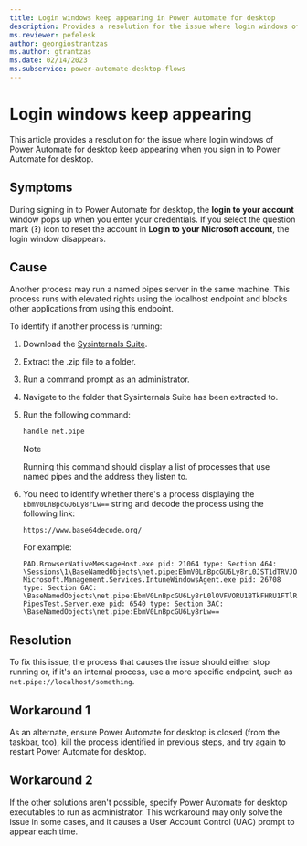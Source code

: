 ```yaml
---
title: Login windows keep appearing in Power Automate for desktop
description: Provides a resolution for the issue where login windows of Power Automate for desktop keep appearing.
ms.reviewer: pefelesk
author: georgiostrantzas
ms.author: gtrantzas
ms.date: 02/14/2023
ms.subservice: power-automate-desktop-flows
---
```


# Login windows keep appearing

This article provides a resolution for the issue where login windows of Power Automate for desktop keep appearing when you sign in to Power Automate for desktop.

## Symptoms

During signing in to Power Automate for desktop, the **login to your account** window pops up when you enter your credentials. If you select the question mark (**?**) icon to reset the account in **Login to your Microsoft account**, the login window disappears.

## Cause

Another process may run a named pipes server in the same machine. This process runs with elevated rights using the localhost endpoint and blocks other applications from using this endpoint.

To identify if another process is running:

1. Download the [Sysinternals Suite](/sysinternals/downloads/sysinternals-suite).
1. Extract the .zip file to a folder.
1. Run a command prompt as an administrator.
1. Navigate to the folder that Sysinternals Suite has been extracted to.
1. Run the following command:

    ```cmd
    handle net.pipe
    ```

   > [!NOTE]
   > Running this command should display a list of processes that use named pipes and the address they listen to.

1. You need to identify whether there's a process displaying the `EbmV0LnBpcGU6Ly8rLw==` string and decode the process using the following link:

    `https://www.base64decode.org/`

    For example:

    ```console
    PAD.BrowserNativeMessageHost.exe pid: 21064 type: Section 464: \Sessions\1\BaseNamedObjects\net.pipe:EbmV0LnBpcGU6Ly8rL0JST1dTRVJOQVRJVkVIT1NULzE2NjIwLzEv Microsoft.Management.Services.IntuneWindowsAgent.exe pid: 26708 type: Section 6AC: \BaseNamedObjects\net.pipe:EbmV0LnBpcGU6Ly8rL0lOVFVORU1BTkFHRU1FTlRFWFRFTlNJT04vU1RBVFVTU0VSVklDRS8= PipesTest.Server.exe pid: 6540 type: Section 3AC: \BaseNamedObjects\net.pipe:EbmV0LnBpcGU6Ly8rLw==
    ```

## Resolution

To fix this issue, the process that causes the issue should either stop running or, if it's an internal process, use a more specific endpoint, such as `net.pipe://localhost/something`.

## Workaround 1

As an alternate, ensure Power Automate for desktop is closed (from the taskbar, too), kill the process identified in previous steps, and try again to restart Power Automate for desktop.

## Workaround 2

If the other solutions aren't possible, specify Power Automate for desktop executables to run as administrator. This workaround may only solve the issue in some cases, and it causes a User Account Control (UAC) prompt to appear each time.
